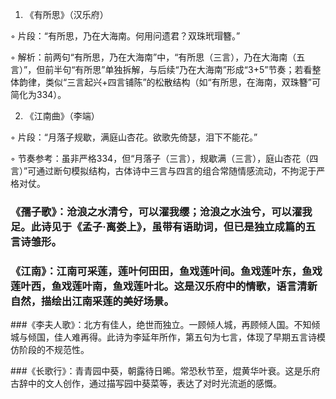

1. 《有所思》（汉乐府）

◦ 片段：“有所思，乃在大海南。何用问遗君？双珠玳瑁簪。”

◦ 解析：前两句“有所思，乃在大海南”中，“有所思（三言），乃在大海南（五言）”，但前半句“有所思”单独拆解，与后续“乃在大海南”形成“3+5”节奏；若看整体韵律，类似“三言起兴+四言铺陈”的松散结构（如“有所思，在海南，双珠簪”可简化为334）。

2. 《江南曲》（李端）

◦ 片段：“月落子规歇，满庭山杏花。欲歌先倚瑟，泪下不能花。”

◦ 节奏参考：虽非严格334，但“月落子（三言），规歇满（三言），庭山杏花（四言）”可通过断句模拟结构，古体诗中三言与四言的组合常随情感流动，不拘泥于严格对仗。

### 《孺子歌》：沧浪之水清兮，可以濯我缨；沧浪之水浊兮，可以濯我足。此诗见于《孟子·离娄上》，虽带有语助词，但已是独立成篇的五言诗雏形。

### 《江南》：江南可采莲，莲叶何田田，鱼戏莲叶间。鱼戏莲叶东，鱼戏莲叶西，鱼戏莲叶南，鱼戏莲叶北。这是汉乐府中的情歌，语言清新自然，描绘出江南采莲的美好场景。

###《李夫人歌》：北方有佳人，绝世而独立。一顾倾人城，再顾倾人国。不知倾城与倾国，佳人难再得。此诗为李延年所作，第五句为七言，体现了早期五言诗模仿阶段的不规范性。

###《长歌行》：青青园中葵，朝露待日晞。常恐秋节至，焜黄华叶衰。这是乐府古辞中的文人创作，通过描写园中葵菜等，表达了对时光流逝的感慨。
